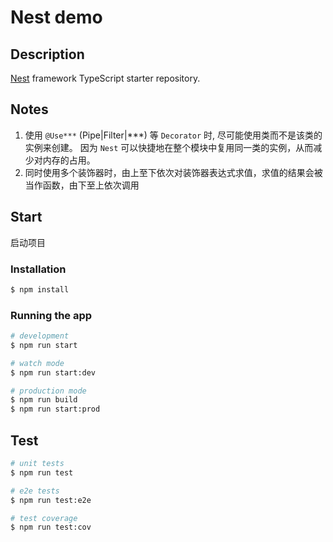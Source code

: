 # Nest demo

## Description

[Nest](https://github.com/nestjs/nest) framework TypeScript starter repository.

## Notes

1. 使用 `@Use***` (Pipe|Filter|***) 等 `Decorator` 时, 尽可能使用类而不是该类的实例来创建。
因为 `Nest` 可以快捷地在整个模块中复用同一类的实例，从而减少对内存的占用。
2. 同时使用多个装饰器时，由上至下依次对装饰器表达式求值，求值的结果会被当作函数，由下至上依次调用

## Start

启动项目

### Installation

```bash
$ npm install
```

### Running the app

```bash
# development
$ npm run start

# watch mode
$ npm run start:dev

# production mode
$ npm run build
$ npm run start:prod
```

## Test

```bash
# unit tests
$ npm run test

# e2e tests
$ npm run test:e2e

# test coverage
$ npm run test:cov
```
